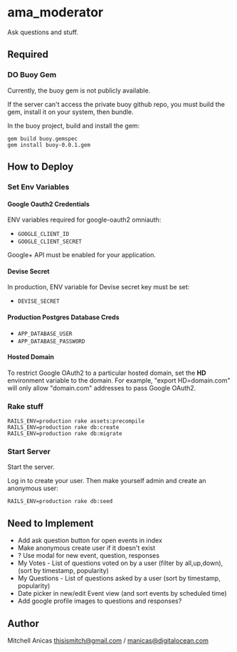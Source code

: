 # ama_moderator

Ask questions and stuff.

## Required

### DO Buoy Gem

Currently, the buoy gem is not publicly available.

If the server can't access the private buoy github repo, you must build the gem, install it on your system, then bundle.


In the buoy project, build and install the gem:

```
gem build buoy.gemspec
gem install buoy-0.0.1.gem
```

## How to Deploy

### Set Env Variables

#### Google Oauth2 Credentials

ENV variables required for google-oauth2 omniauth:

- `GOOGLE_CLIENT_ID`
- `GOOGLE_CLIENT_SECRET`

Google+ API must be enabled for your application.

#### Devise Secret

In production, ENV variable for Devise secret key must be set:

- `DEVISE_SECRET`

#### Production Postgres Database Creds

- `APP_DATABASE_USER`
- `APP_DATABASE_PASSWORD`

#### Hosted Domain

To restrict Google OAuth2 to a particular hosted domain, set the **HD** environment variable to the domain. For example, "export HD=domain.com" will only allow "domain.com" addresses to pass Google OAuth2.

### Rake stuff

```
RAILS_ENV=production rake assets:precompile
RAILS_ENV=production rake db:create
RAILS_ENV=production rake db:migrate
```

### Start Server

Start the server.

Log in to create your user. Then make yourself admin and create an anonymous user:

```
RAILS_ENV=production rake db:seed
```

## Need to Implement

- Add ask question button for open events in index
- Make anonymous create user if it doesn't exist
- ? Use modal for new event, question, responses
- My Votes - List of questions voted on by a user (filter by all,up,down), (sort by timestamp, popularity)
- My Questions - List of questions asked by a user (sort by timestamp, popularity)
- Date picker in new/edit Event view (and sort events by scheduled time)
- Add google profile images to questions and responses?

## Author

Mitchell Anicas thisismitch@gmail.com / manicas@digitalocean.com